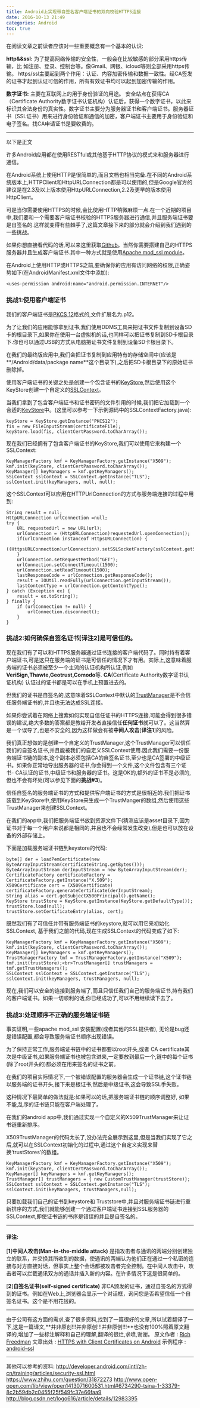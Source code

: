 ```yaml
---
title: Android上实现带自签名客户端证书的双向校验HTTPS连接
date: 2016-10-13 21:49
categories: Android
toc: true
---
```

在阅读文章之前读者应该对一些重要概念有一个基本的认识:
 
**http&&ssl:**
为了提高网络传输的安全性，一般会在比较敏感的部分采用https传输，比        如注册、登录、控制台等。像Gmail、网银、icloud等则全部采用https传输。    https/ssl主要起到两个作用：认证、内容加密传输和数据一致性。经CA签发的证书才起到认证可信的作用，所有有效证书均可以起到加密传输的作用。

**数字证书:**
主要在互联网上的用于身份验证的用途。 安全站点在获得CA（Certificate Authority数字证书认证机构）认证后，获得一个数字证书，以此来标识其合法身份的真实性。数字证书主要分为服务器证书和客户端证书。服务器证书（SSL证书）用来进行身份验证和通信的加密，客户端证书主要用于身份验证和电子签名。找CA申请证书是要收费的。
<!--more-->

----
以下是正文

许多Android应用都在使用RESTful或其他基于HTTP协议的模式来和服务器进行通信。

在Android系统上使用HTTP是很简单的,而且文档也相当完备.在不同的Android系统版本上,HTTPClient和HttpURLConnection都是可以使用的,但是Google官方的建议是在2.3及以上版本使用HttpURLConnection,2.2及更早的版本使用HttpClient。

可是当你需要使用HTTPS的时候,会比使用HTTP稍微麻烦一点.在一个近期的项目中,我们要和一个需要客户端证书校验的HTTPS服务器进行通信,并且服务端证书要是自签名的.这样就变得有些棘手了,这篇文章接下来的部分就会介绍到我们遇到的一些挑战。

如果你想直接看代码的话,可以来这里获取[Github](https://github.com/rfreedman/android-ssl)。当然你需要搭建自己的HTTPS服务器并且生成客户端证书.其中一种方式就是使用[Apache mod_ssl module](http://httpd.apache.org/docs/2.2/mod/mod_ssl.html)。

在Android上使用HTTP或HTTPS之前,要确保你的应用有访问网络的权限,正确姿势如下(在AndroidManifest.xml文件中添加):

    <uses-permission android:name="android.permission.INTERNET"/>



### 挑战1:使用客户端证书

我们的客户端证书是[PKCS 12](http://en.wikipedia.org/wiki/PKCS_12)格式的,文件扩展名为.p12。

为了让我们的应用能够拿到证书,我们使用DDMS工具来把证书文件复制到设备SD卡的根目录下,如果你在使用一台虚拟机的话,也同样可以把证书复制到SD卡根目录下.你也可以通过USB的方式从电脑把证书文件复制到设备SD卡根目录下。

在我们的最终版应用中,我们会把证书复制到应用特有的存储空间中(应该是**/Android/data/package name**这个目录下),之后把SD卡根目录下的原始证书删除掉。

使用客户端证书的关键之处是创建一个包含证书的[KeyStore](http://developer.android.com/intl/zh-cn/reference/java/security/KeyStore.html),然后使用这个KeyStore创建一个自定义的[SSLContext](https://docs.oracle.com/javase/7/docs/api/javax/net/ssl/SSLContext.html)。

当我们拿到了包含客户端证书和证书密码的文件引用的时候,我们把它加载到一个合适的[KeyStore](https://docs.oracle.com/javase/7/docs/api/java/security/KeyStore.html)中。(这里可以参考一下示例源码中的SSLContextFactory.java):

    keyStore = KeyStore.getInstance("PKCS12");
    fis = new FileInputStream(certificateFile);
    keyStore.load(fis, clientCertPassword.toCharArray());
  
现在我们已经拥有了包含客户端证书的KeyStore,我们可以使用它来构建一个SSLContext:

    KeyManagerFactory kmf = KeyManagerFactory.getInstance("X509");
    kmf.init(keyStore, clientCertPassword.toCharArray());
    KeyManager[] keyManagers = kmf.getKeyManagers();
    SSLContext sslContext = SSLContext.getInstance("TLS");
    sslContext.init(keyManagers, null, null);

这个SSLContext可以应用在HTTPUrlConnection的方式与服务端连接的过程中用到:

    String result = null;
    HttpURLConnection urlConnection =null;
    try {
        URL requestedUrl = new URL(url);
        urlConnection = (HttpURLConnection)requestedUrl.openConnection();
        if(urlConnection instanceof HttpsURLConnection) {  
            ((HttpsURLConnection)urlConnection).setSSLSocketFactory(sslContext.getSocketFactory());
        }
        urlConnection.setRequestMethod("GET");   
        urlConnection.setConnectTimeout(1500);
        urlConnection.setReadTimeout(1500);
        lastResponseCode = urlConnection.getResponseCode();
        result = IOUtil.readFully(urlConnection.getInputStream());
        lastContentType = urlConnection.getContentType();
    } catch (Exception ex) {
        result = ex.toString();
    } finally { 
        if (urlConnection != null) {
            urlConnection.disconnect();    
        }
    }

### 挑战2:如何确保自签名证书[**译注2**]是可信任的。


现在我们有了可以和HTTPS服务器通过证书连接的客户端代码了。同时持有着客户端证书,可是这只在服务端的证书是可信任的情况下才有用。实际上,这意味着服务端的证书必须被至少一个主流的认证机构所认证,例如**VeriSign,Thawte,Geotrust,Comodo**等. **CA**(Certificate Authority数字证书认证机构) 认证过的证书都是可以在手机上预置进去的。

但我们的证书是自签名的,这意味着SSLContext中默认的[TrustManager](http://docs.oracle.com/javase/6/docs/api/javax/net/ssl/TrustManager.html)是不会信任服务端证书的,并且也无法达成SSL连接。

如果你尝试着在网络上搜索如何实现自信任证书的HTTPS连接,可能会得到很多错误的建议,绝大多数的答案都是教给开发者直接信任**任何证书**就可以了。这当然算是一个误导了,也是不安全的,因为这样做会有被**中间人攻击**[**译注1**]的风险。

我们真正想做的是创建一个自定义的TrustManager,这个TrustManager可以信任我们的自签名证书,并且能被我们的自定义SSLContext使用.因此我们需要一份服务端证书链的副本,这个副本必须包括CA的自签名证书,至少也是CA签署的中级证书。如果你正常地导出服务器的证书,你会得到一个文件,这个文件包含有三个证书- CA认证的证书,中级证书和服务器的证书。这是OK的,额外的证书不是必须的,但也不会有坏处(可以参见下面的**挑战#3**)。

信任自签名的服务端证书的方式和提供客户端证书的方式是很相近的.我们把证书装载到KeyStore中,使用KeyStore来生成一个TrustManger的数组,然后使用这些TrustManager来创建SSLContext。

在我们的app中,我们把服务端证书放到资源文件下(猜测应该是asset目录下,因为证书对于每一个用户来说都是相同的,并且也不会经常发生改变),但是也可以放在设备的外部存储上。

下面是加载服务端证书链到keystore的代码:

    byte[] der = loadPemCertificate(new ByteArrayInputStream(certificateString.getBytes()));
    ByteArrayInputStream derInputStream = new ByteArrayInputStream(der);
    CertificateFactory certificateFactory = CertificateFactory.getInstance("X.509");
    X509Certificate cert = (X509Certificate) certificateFactory.generateCertificate(derInputStream);
    String alias = cert.getSubjectX500Principal().getName();
    KeyStore trustStore = KeyStore.getInstance(KeyStore.getDefaultType());
    trustStore.load(null);
    trustStore.setCertificateEntry(alias, cert);

既然我们有了可信任并带有服务端证书的keystore,就可以用它来初始化SSLContext,
基于我们之前的代码,现在生成SSLContext的代码变成了如下:

    KeyManagerFactory kmf = KeyManagerFactory.getInstance("X509");
    kmf.init(keyStore, clientCertPassword.toCharArray());
    KeyManager[] keyManagers = kmf.getKeyManagers();
    TrustManagerFactory tmf = TrustManagerFactory.getInstance("X509");
    tmf.init(trustStore);<br>TrustManager[] trustManagers = tmf.getTrustManagers();
    SSLContext sslContext = SSLContext.getInstance("TLS");
    sslContext.init(keyManagers, trustManagers, null);

现在,我们可以安全的连接到服务端了,而且只信任我们自己的服务端证书,持有我们的客户端证书。如果一切顺利的话,你已经成功了,可以不用继续读下去了。

### 挑战3:处理顺序不正确的服务端证书链

事实证明,一些apache mod_ssl 安装配置(或者其他的SSL提供者),
无论是bug还是错误配置,都会导致服务端证书顺序出现错误。

为了保持正常工作,服务端证书链中的证书都要以root开头,或者 CA certificate其次是中级证书,如果服务端证书也被包含进来,一定要放到最后一个,链中的每个证书(除了root开头的)都必须在用来签名的证书之前。

在我们的项目实际情况下,一个被错误配置的服务器会生成一个证书链,这个证书链以服务端的证书开头,接下来是根证书,然后是中级证书,这会导致SSL手失败。

这种情况下最简单的做法就是:如果可以的话,把服务端证书链的顺序调整好,
如果不能,乱序的证书链只能在客户端处理了。

在我们的android app中,我们通过实现一个自定义的X509TrustManager来让证书链重新排序。

X509TrustManager的代码太长了,没办法完全展示到这里,但是当我们实现了它之后,就可以在SSLContext初始化的过程中,通过这个自定义实现来替换’trustStores’的数组。

    KeyManagerFactory kmf = KeyManagerFactory.getInstance("X509");
    kmf.init(keyStore, clientCertPassword.toCharArray());
    KeyManager[] keyManagers = kmf.getKeyManagers();
    TrustManager[] trustManagers = { new CustomTrustManager(trustStore)};
    SSLContext sslContext = SSLContext.getInstance("TLS");
    sslContext.init(keyManagers, trustManagers,null);

只要加载我们自己的证书到keystore和 Truststore中,并且对服务端证书链进行重新排序的方式,我们就能够创建一个通过客户端证书连接到SSL服务器的SSLContext,即使证书链的书序是错误的并且是自签名的。

----
#### 译注:

[**1**]**中间人攻击(Man-in-the-middle attack)**
是指攻击者与通讯的两端分别创建独立的联系，并交换其所收到的数据，使通讯的两端认为他们正在通过一个私密的连接与对方直接对话，但事实上整个会话都被攻击者完全控制。在中间人攻击中，攻击者可以拦截通讯双方的通话并插入新的内容。在许多情况下这是很简单的。

[**2**]**自签名证书(self-signed certificate)**
非CA颁发的证书，通过自签名的方式得到的证书。例如在Web上,浏览器会显示一个对话框，询问您是否希望信任一个自签名证书。这个是不用花钱的。

----
由于公司有这方面的需求,查了很多资料,找到了一篇很好的文章,所以试着翻译了一下,这是一篇译文,**并非原创!!!并非原创!!!并非原创!!!**也没有100%照着原文翻译的,增加了一些标注解释和自己的理解,翻译的很烂,求喷,谢谢。
原文作者 : [Rich Freedman](hhttps://github.com/rfreedman)
文章出处 : [HTTPS with Client Certificates on Android](http://chariotsolutions.com/blog/post/https-with-client-certificates-on/)
示例程序 : [android-ssl](https://github.com/rfreedman/android-ssl)

----

其他可以参考的资料:
http://developer.android.com/intl/zh-cn/training/articles/security-ssl.html
https://www.zhihu.com/question/31872273
http://www.open-open.com/lib/view/open1413071600531.html#6734290-tsina-1-33379-8c2b59db2c0455f25f549fc37e66faa9
http://blog.csdn.net/logo616/article/details/12983395